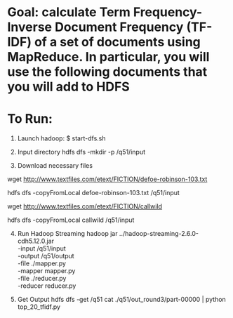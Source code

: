 # Goal: calculate Term Frequency-Inverse Document Frequency (TF-IDF) of a set of documents using MapReduce. In particular, you will use the following documents that you will add to HDFS

# To Run:
1. Launch hadoop: 
$ start-dfs.sh

2. Input directory
hdfs dfs -mkdir -p /q51/input

3. Download necessary files 

wget http://www.textfiles.com/etext/FICTION/defoe-robinson-103.txt

hdfs dfs -copyFromLocal defoe-robinson-103.txt /q51/input

wget http://www.textfiles.com/etext/FICTION/callwild

hdfs dfs -copyFromLocal callwild /q51/input

4. Run Hadoop Streaming
hadoop jar ../hadoop-streaming-2.6.0-cdh5.12.0.jar \
-input /q51/input \
-output /q51/output \
-file ./mapper.py \
-mapper mapper.py \
-file ./reducer.py \
-reducer reducer.py

5. Get Output
hdfs dfs -get /q51
cat ./q51/out_round3/part-00000 | python top_20_tfidf.py
